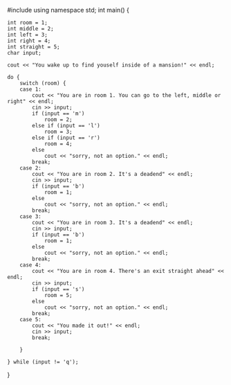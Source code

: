 #include<iostream>
using namespace std; 
int main() {

	int room = 1;
	int middle = 2;
	int left = 3;
	int right = 4;
	int straight = 5;
	char input;

	cout << "You wake up to find youself inside of a mansion!" << endl;
	
	do {
		switch (room) {
		case 1:
			cout << "You are in room 1. You can go to the left, middle or right" << endl;
			cin >> input;
			if (input == 'm')
				room = 2;
			else if (input == 'l')
				room = 3;
			else if (input == 'r')
				room = 4;
			else
				cout << "sorry, not an option." << endl;
			break;
		case 2:
			cout << "You are in room 2. It's a deadend" << endl;
			cin >> input;
			if (input == 'b')
				room = 1;
			else
				cout << "sorry, not an option." << endl;
			break;
		case 3: 
			cout << "You are in room 3. It's a deadend" << endl;
			cin >> input;
			if (input == 'b')
				room = 1;
			else
				cout << "sorry, not an option." << endl;
			break;
		case 4:
			cout << "You are in room 4. There's an exit straight ahead" << endl;
			cin >> input;
			if (input == 's')
				room = 5;
			else
				cout << "sorry, not an option." << endl;
			break;
		case 5:
			cout << "You made it out!" << endl;
			cin >> input;
			break;
		
		}

	} while (input != 'q');
}
